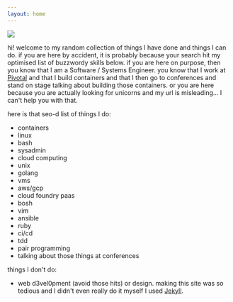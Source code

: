 ```yaml
---
layout: home
---
```

<div class="home">
<link rel="stylesheet" href="/css/mine.css">
<div>
<div class="home-div-right"><img class="avatar" src="https://avatars0.githubusercontent.com/u/8898786?s=400&v=4"></div>
<p>hi! welcome to my random collection of things I have done and things I can do. if you are here by accident, it is probably because your search hit my
optimised list of buzzwordy skills below. if you are here on purpose, then you know
that I am a Software / Systems Engineer. you know that I work at <a href="https://pivotal.io/">Pivotal</a> and that I build
containers and that I then go to conferences and stand on stage talking about building those containers.
or you are here because you are actually looking for unicorns and my url is
misleading... I can't help you with that.</p>

<p>
here is that seo-d list of things I do:
<ul>
<li> containers </li>
<li> linux </li>
<li> bash </li>
<li> sysadmin </li>
<li> cloud computing </li>
<li> unix </li>
<li> golang </li>
<li> vms </li>
<li> aws/gcp </li>
<li> cloud foundry paas </li>
<li> bosh </li>
<li> vim </li>
<li> ansible </li>
<li> ruby </li>
<li> ci/cd </li>
<li> tdd </li>
<li> pair programming </li>
<li> talking about those things at conferences </li>
</ul>
</p>

<p>
things I don't do:
<ul>
<li> web d3vel0pment (avoid those hits) or design. making this site was so tedious and I didn't even really do it myself I used <a href="https://jekyllrb.com/">Jekyll</a>. </li>
</ul>
</p>
</div>
</div>
